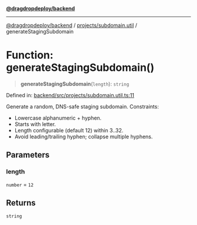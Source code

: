 [**@dragdropdeploy/backend**](../../../README.md)

***

[@dragdropdeploy/backend](../../../README.md) / [projects/subdomain.util](../README.md) / generateStagingSubdomain

# Function: generateStagingSubdomain()

> **generateStagingSubdomain**(`length`): `string`

Defined in: [backend/src/projects/subdomain.util.ts:11](https://github.com/TomKonig/DragDropDeploy/blob/34bfcba72927c691f3e74d05ff86899c58e78bdc/backend/src/projects/subdomain.util.ts#L11)

Generate a random, DNS-safe staging subdomain.
Constraints:
- Lowercase alphanumeric + hyphen.
- Starts with letter.
- Length configurable (default 12) within 3..32.
- Avoid leading/trailing hyphen; collapse multiple hyphens.

## Parameters

### length

`number` = `12`

## Returns

`string`
